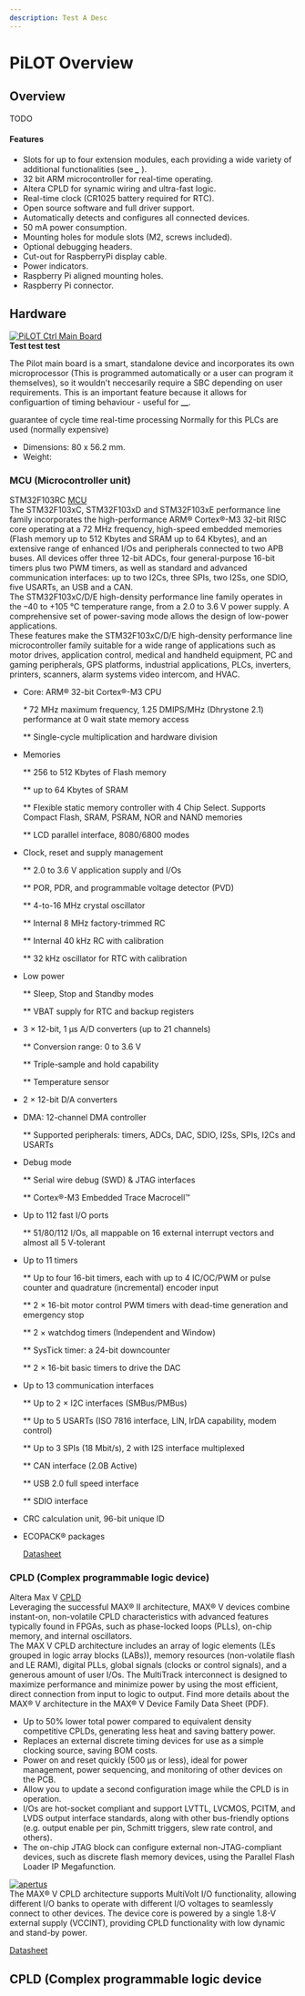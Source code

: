 ```yaml
---
description: Test A Desc
---
```


# PiLOT Overview

## Overview

TODO   
   


#### Features

* Slots for up to four extension modules, each providing a wide variety of additional functionalities \(see _**\_**_ \).
* 32 bit ARM microcontroller for real-time operating.
* Altera CPLD for synamic wiring and ultra-fast logic.
* Real-time clock \(CR1025 battery required for RTC\).
* Open source software and full driver support.
* Automatically detects and configures all connected devices.
* 50 mA power consumption.
* Mounting holes for module slots \(M2, screws included\).
* Optional debugging headers.
* Cut-out for RaspberryPi display cable.
* Power indicators.
* Raspberry Pi aligned mounting holes.
* Raspberry Pi connector.

## Hardware

 [![PiLOT Ctrl Main Board](https://amescon.com/wp-content/uploads/2018/04/pilot-1.png?raw=true)](https://www.apertus.org/axiom-beta)   
 **Test test test**   
   
 The Pilot main board is a smart, standalone device and incorporates its own microprocessor \(This is programmed automatically or a user can program it themselves\), so it wouldn't neccesarily require a SBC depending on user requirements. This is an important feature because it allows for configuartion of timing behaviour - useful for **\_\_**.

guarantee of cycle time real-time processing Normally for this PLCs are used \(normally expensive\)

* Dimensions: 80 x 56.2 mm.
* Weight:



### MCU \(Microcontroller unit\)

STM32F103RC [MCU](https://en.wikipedia.org/wiki/Microcontroller)   
 The STM32F103xC, STM32F103xD and STM32F103xE performance line family incorporates the high-performance ARM® Cortex®-M3 32-bit RISC core operating at a 72 MHz frequency, high-speed embedded memories \(Flash memory up to 512 Kbytes and SRAM up to 64 Kbytes\), and an extensive range of enhanced I/Os and peripherals connected to two APB buses. All devices offer three 12-bit ADCs, four general-purpose 16-bit timers plus two PWM timers, as well as standard and advanced communication interfaces: up to two I2Cs, three SPIs, two I2Ss, one SDIO, five USARTs, an USB and a CAN.   
 The STM32F103xC/D/E high-density performance line family operates in the –40 to +105 °C temperature range, from a 2.0 to 3.6 V power supply. A comprehensive set of power-saving mode allows the design of low-power applications.   
 These features make the STM32F103xC/D/E high-density performance line microcontroller family suitable for a wide range of applications such as motor drives, application control, medical and handheld equipment, PC and gaming peripherals, GPS platforms, industrial applications, PLCs, inverters, printers, scanners, alarm systems video intercom, and HVAC.  
  


* Core: ARM® 32-bit Cortex®-M3 CPU

  _\*_ 72 MHz maximum frequency, 1.25 DMIPS/MHz \(Dhrystone 2.1\) performance at 0 wait state memory access

  \*\* Single-cycle multiplication and hardware division

* Memories

  \*\* 256 to 512 Kbytes of Flash memory

  \*\* up to 64 Kbytes of SRAM

  \*\* Flexible static memory controller with 4 Chip Select. Supports Compact Flash, SRAM, PSRAM, NOR and NAND memories

  \*\* LCD parallel interface, 8080/6800 modes

* Clock, reset and supply management

  \*\* 2.0 to 3.6 V application supply and I/Os

  \*\* POR, PDR, and programmable voltage detector \(PVD\)

  \*\* 4-to-16 MHz crystal oscillator

  \*\* Internal 8 MHz factory-trimmed RC

  \*\* Internal 40 kHz RC with calibration

  \*\* 32 kHz oscillator for RTC with calibration

* Low power

  \*\* Sleep, Stop and Standby modes

  \*\* VBAT supply for RTC and backup registers

* 3 × 12-bit, 1 μs A/D converters \(up to 21 channels\)

  \*\* Conversion range: 0 to 3.6 V

  \*\* Triple-sample and hold capability

  \*\* Temperature sensor

* 2 × 12-bit D/A converters
* DMA: 12-channel DMA controller

  \*\* Supported peripherals: timers, ADCs, DAC, SDIO, I2Ss, SPIs, I2Cs and USARTs

* Debug mode

  \*\* Serial wire debug \(SWD\) & JTAG interfaces

  \*\* Cortex®-M3 Embedded Trace Macrocell™

* Up to 112 fast I/O ports

  \*\* 51/80/112 I/Os, all mappable on 16 external interrupt vectors and almost all 5 V-tolerant

* Up to 11 timers

  \*\* Up to four 16-bit timers, each with up to 4 IC/OC/PWM or pulse counter and quadrature \(incremental\) encoder input

  \*\* 2 × 16-bit motor control PWM timers with dead-time generation and emergency stop

  \*\* 2 × watchdog timers \(Independent and Window\)

  \*\* SysTick timer: a 24-bit downcounter

  \*\* 2 × 16-bit basic timers to drive the DAC

* Up to 13 communication interfaces

  \*\* Up to 2 × I2C interfaces \(SMBus/PMBus\)

  \*\* Up to 5 USARTs \(ISO 7816 interface, LIN, IrDA capability, modem control\)

  \*\* Up to 3 SPIs \(18 Mbit/s\), 2 with I2S interface multiplexed

  \*\* CAN interface \(2.0B Active\)

  \*\* USB 2.0 full speed interface

  \*\* SDIO interface

* CRC calculation unit, 96-bit unique ID
* ECOPACK® packages

  [Datasheet](https://www.st.com/resource/en/datasheet/stm32f103rc.pdf)

### CPLD \(Complex programmable logic device\)

Altera Max V [CPLD](https://en.wikipedia.org/wiki/Complex_programmable_logic_device)   
 Leveraging the successful MAX® II architecture, MAX® V devices combine instant-on, non-volatile CPLD characteristics with advanced features typically found in FPGAs, such as phase-locked loops \(PLLs\), on-chip memory, and internal oscillators.   
 The MAX V CPLD architecture includes an array of logic elements \(LEs grouped in logic array blocks \(LABs\)\), memory resources \(non-volatile flash and LE RAM\), digital PLLs, global signals \(clocks or control signals\), and a generous amount of user I/Os. The MultiTrack interconnect is designed to maximize performance and minimize power by using the most efficient, direct connection from input to logic to output. Find more details about the MAX® V architecture in the MAX® V Device Family Data Sheet \(PDF\).   


* Up to 50% lower total power compared to equivalent density competitive CPLDs, generating less heat and saving battery power.
* Replaces an external discrete timing devices for use as a simple clocking source, saving BOM costs.
* Power on and reset quickly \(500 µs or less\), ideal for power management, power sequencing, and monitoring of other devices on the PCB.
* Allow you to update a second configuration image while the CPLD is in operation.
* I/Os are hot-socket compliant and support LVTTL, LVCMOS, PCITM, and LVDS output interface standards, along with other bus-friendly options \(e.g. output enable per pin, Schmitt triggers, slew rate control, and others\).
* The on-chip JTAG block can configure external non-JTAG-compliant devices, such as discrete flash memory devices, using the Parallel Flash Loader IP Megafunction.

 [![apertus](https://www.intel.com/content/dam/www/public/us/en/images/programmable/16x9/maxv-architecture-fig1-16x9.jpg.rendition.intel.web.720.405.jpg?raw=true)](https://www.apertus.org/axiom-beta)   
 The MAX® V CPLD architecture supports MultiVolt I/O functionality, allowing different I/O banks to operate with different I/O voltages to seamlessly connect to other devices. The device core is powered by a single 1.8-V external supply \(VCCINT\), providing CPLD functionality with low dynamic and stand-by power.   


  
   
 [Datasheet](https://www.st.com/resource/en/datasheet/stm32f103rc.pdf)   
   
   
   


## CPLD \(Complex programmable logic device

